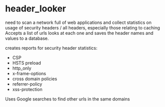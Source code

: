 # header_looker

need to scan a network full of web applications and collect statistics on usage of security headers / all headers, especially those relating to caching
Accepts a list of urls looks at each one and saves the header names and values to a database.

creates reports for security header statistics:
* CSP
* HSTS preload
* http_only
* x-frame-options
* cross domain policies
* referrer-policy
* xss-protection

Uses Google searches to find other urls in the same domains
